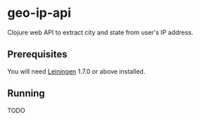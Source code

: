 # geo-ip-api

Clojure web API to extract city and state from user's IP address.

## Prerequisites

You will need [Leiningen][1] 1.7.0 or above installed.

[1]: https://github.com/technomancy/leiningen

## Running

TODO

